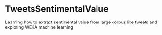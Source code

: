 # TweetsSentimentalValue
Learning how to extract sentimental value from large corpus like tweets and exploring WEKA machine learning
